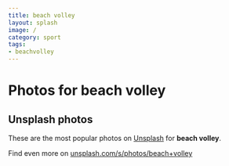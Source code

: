 ```yaml
---
title: beach volley
layout: splash
image: /
category: sport
tags:
- beachvolley
---
```

# Photos for beach volley
 
## Unsplash photos
These are the most popular photos on [Unsplash](https://unsplash.com) for **beach volley**.
 
Find even more on [unsplash.com/s/photos/beach+volley](https://unsplash.com/s/photos/beach+volley)
 
